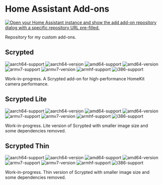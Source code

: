 # Home Assistant Add-ons

[![Open your Home Assistant instance and show the add add-on repository dialog with a specific repository URL pre-filled.](https://my.home-assistant.io/badges/supervisor_add_addon_repository.svg)](https://my.home-assistant.io/redirect/supervisor_add_addon_repository/?repository_url=https%3A%2F%2Fgithub.com%2Faegjoyce%2Fha-addons)

Repository for my custom add-ons.

## Scrypted

![aarch64-support](https://img.shields.io/badge/aarch64-yes-blue.svg)
![aarch64-version](https://ghcr-badge.deta.dev/aegjoyce/aarch64-ha-addon-scrypted/latest_tag?color=#ffffff&trim=major&label=latest)
![amd64-support](https://img.shields.io/badge/amd64-yes-blue.svg)
![amd64-version](https://ghcr-badge.deta.dev/aegjoyce/amd64-ha-addon-scrypted/latest_tag?trim=major&label=latest)
![armv7-support](https://img.shields.io/badge/armv7-yes-blue.svg)
![armv7-version](https://ghcr-badge.deta.dev/aegjoyce/armv7-ha-addon-scrypted/latest_tag?trim=major&label=latest)
![armhf-support](https://img.shields.io/badge/armhf-no-red.svg)
![i386-support](https://img.shields.io/badge/i386-no-red.svg)

Work-in-progress. A Scrypted add-on for high-performance HomeKit camera performance.

## Scrypted Lite

![aarch64-support](https://img.shields.io/badge/aarch64-yes-blue.svg)
![aarch64-version](https://ghcr-badge.deta.dev/aegjoyce/aarch64-ha-addon-scrypted-lite/latest_tag?trim=major&label=latest)
![amd64-support](https://img.shields.io/badge/amd64-yes-blue.svg)
![amd64-version](https://ghcr-badge.deta.dev/aegjoyce/amd64-ha-addon-scrypted-lite/latest_tag?trim=major&label=latest)
![armv7-support](https://img.shields.io/badge/armv7-yes-blue.svg)
![armv7-version](https://ghcr-badge.deta.dev/aegjoyce/armv7-ha-addon-scrypted-lite/latest_tag?trim=major&label=latest)
![armhf-support](https://img.shields.io/badge/armhf-no-red.svg)
![i386-support](https://img.shields.io/badge/i386-no-red.svg)

Work-in-progress. Lite version of Scrypted with smaller image size and some dependencies removed.

## Scrypted Thin

![aarch64-support](https://img.shields.io/badge/aarch64-yes-blue.svg)
![aarch64-version](https://ghcr-badge.deta.dev/aegjoyce/aarch64-ha-addon-scrypted-thin/latest_tag?trim=major&label=latest)
![amd64-support](https://img.shields.io/badge/amd64-yes-blue.svg)
![amd64-version](https://ghcr-badge.deta.dev/aegjoyce/amd64-ha-addon-scrypted-thin/latest_tag?trim=major&label=latest)
![armv7-support](https://img.shields.io/badge/armv7-yes-blue.svg)
![armv7-version](https://ghcr-badge.deta.dev/aegjoyce/armv7-ha-addon-scrypted-thin/latest_tag?trim=major&label=latest)
![armhf-support](https://img.shields.io/badge/armhf-no-red.svg)
![i386-support](https://img.shields.io/badge/i386-no-red.svg)

Work-in-progress. Thin version of Scrypted with smaller image size and some dependencies removed.
